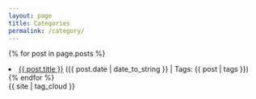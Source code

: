 ```yaml
---
layout: page
title: Categories
permalink: /category/
---
```


{% for post in page.posts %}
  <li><a href="{{ post.url }}">{{ post.title }}</a> ({{ post.date | date_to_string }} | Tags: {{ post | tags }})</li>
{% endfor %}

<div id="tag-cloud">
  {{ site | tag_cloud }}
</div>
